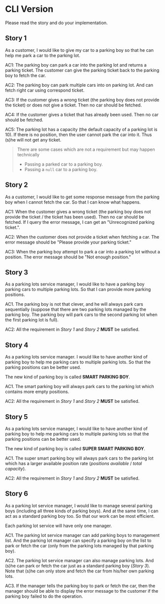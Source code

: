 # CLI Version

Please read the story and do your implementation.

## Story 1

As a customer, I would like to give my car to a parking boy so that he can help me park a car to the parking lot.

AC1: The parking boy can park a car into the parking lot and returns a parking ticket. The customer can give the parking ticket back to the parking boy to fetch the car.

AC2: The parking boy can park multiple cars into on parking lot. And can fetch right car using correspond ticket.

AC3: If the customer gives a wrong ticket (the parking boy
 does not provide the ticket) or does not give a ticket. 
 Then no car should be fetched.

AC4: If the customer gives a ticket that has already been 
used. Then no car should be fetched.

AC5: The parking lot has a capacity (the default capacity 
of a parking lot is 10). If there is no position, then 
the user cannot park the car into it. Thus (s)he will 
not get any ticket.

> There are some cases which are not a requirement but may happen technically 
>
> * Passing a parked car to a parking boy.
> * Passing a `null` car to a parking boy.

## Story 2

As a customer, I would like to get some response 
message from the parking boy when I cannot 
fetch the car. So that I can know what happens.

AC1: When the customer gives a wrong ticket 
(the parking boy does not provide the ticket 
/ the ticket has been used). Then no car should 
be fetched. If I query the error message, I
 can get an "Unrecognized parking ticket.".

AC2: When the customer does not provide 
a ticket when fetching a  car. The error
 message should be "Please provide your 
 parking ticket."

AC3: When the parking boy attempt to park 
a car into a parking lot without a position. 
The error message should be "Not enough position."

## Story 3

As a parking lots service manager, I would like to have a parking boy parking cars to multiple parking lots. So that I can provide more parking positions.

AC1. The parking boy is not that clever, and he will always park cars sequentially (suppose that there are two parking lots managed by the parking boy. The parking boy will park cars to the second parking lot when the first parking lot is full).

AC2: All the requirement in *Story 1* and *Story 2* **MUST** be satisfied.

## Story 4

As a parking lots service manager. I would like to have another kind of parking boy to help me parking cars to multiple parking lots. So that the parking positions can be better used.

The new kind of parking boy is called **SMART PARKING BOY**.

AC1. The smart parking boy will always park cars to the parking lot which contains more empty positions.

AC2: All the requirement in *Story 1* and *Story 2* **MUST** be satisfied.

## Story 5

As a parking lots service manager, I would like to have another kind of parking boy to help me parking cars to multiple parking lots so that the parking positions can be better used.

The new kind of parking boy is called **SUPER SMART PARKING BOY**.

AC1. The super smart parking boy will always park cars to the parking lot which has a larger available position rate (*positions available* / *total capacity*).

AC2: All the requirement in *Story 1* and *Story 2* **MUST** be satisfied.

## Story 6

As a parking lot service manager, I would like to manage several parking boys (including all three kinds of parking boys). And at the same time, I can act as a standard parking boy too. So that our work can be most efficient.

Each parking lot service will have only one manager.

AC1. The parking lot service manager can add parking boys to management list. And the parking lot manager can specify a parking boy on the list to park or fetch the car (only from the parking lots managed by that parking boy).

AC2. The parking lot service manager can also manage parking lots. And (s)he can park or fetch the car just as a standard parking boy (*Story 3*). Note that (s)he can only store and fetch the car from his/her own parking lots.

AC3. If the manager tells the parking boy to park or fetch the car, then the manager should be able to display the error message to the customer if the parking boy failed to do the operation.